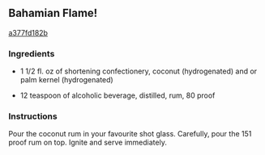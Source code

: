 ## Bahamian Flame!

[a377fd182b](http://www.food.com/recipe/bahamian-flame-96155)

### Ingredients

 - 1 1/2 fl. oz of shortening confectionery, coconut (hydrogenated) and or palm kernel (hydrogenated)

 - 12 teaspoon of alcoholic beverage, distilled, rum, 80 proof

### Instructions

Pour the coconut rum in your favourite shot glass. Carefully, pour the 151 proof rum on top. Ignite and serve immediately.
